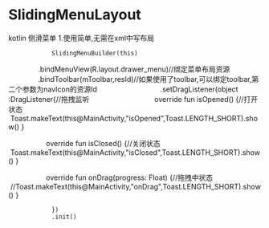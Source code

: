 # SlidingMenuLayout
kotlin 侧滑菜单
1.使用简单,无需在xml中写布局

                SlidingMenuBuilder(this)

                .bindMenuView(R.layout.drawer_menu)//绑定菜单布局资源
              
                .bindToolbar(mToolbar,resId)//如果使用了toolbar,可以绑定toolbar,第二个参数为navIcon的资源Id
                
                .setDragListener(object :DragListener{//拖拽监听
               
                   override fun isOpened() {//打开状态
                        Toast.makeText(this@MainActivity,"isOpened",Toast.LENGTH_SHORT).show()
                    }

                    override fun isClosed() {//关闭状态
                        Toast.makeText(this@MainActivity,"isClosed",Toast.LENGTH_SHORT).show()
                    }

                    override fun onDrag(progress: Float) {//拖拽中状态
                        //Toast.makeText(this@MainActivity,"onDrag",Toast.LENGTH_SHORT).show()
                    }

                })
                .init()
